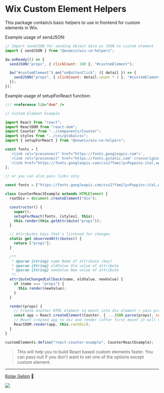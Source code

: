 # Wix Custom Element Helpers

This package contain/s basic helpers to use in frontend for custom elements in Wix.

Example usage of sendJSON:

```js
// Import sendJSON for sending object data as JSON to custom element
import { sendJSON } from "@exweiv/wix-ce-helpers";

$w.onReady(() => {
  sendJSON("props", { clickCount: 100 }, "#customElement");

  $w("#customElement").on("onButtonClick", ({ detail }) => {
    sendJSON("props", { clickCount: detail.count * 2 }, "#customElement");
  });
});
```

Example usage of setupForReact function:

```js
/// <reference lib="dom" />

// Custom Element Example

import React from "react";
import ReactDOM from "react-dom";
import Counter from "../components/Counter";
import styles from "../css/globalcss";
import { setupForReact } from "@exweiv/wix-ce-helpers";

const fonts = [
  `<link rel="preconnect" href="https://fonts.googleapis.com">`,
  `<link rel="preconnect" href="https://fonts.gstatic.com" crossorigin>`,
  `<link href="https://fonts.googleapis.com/css2?family=Poppins:ital,wght@0,100;0,200;0,300;0,400;0,500;0,600;0,700;0,800;0,900;1,100;1,200;1,300;1,400;1,500;1,600;1,700;1,800;1,900&display=swap" rel="stylesheet">`
];

// or you can also pass links only

const fonts = ["https://fonts.googleapis.com/css2?family=Poppins:ital,wght@0,100;0,200;0,300;0,400;0,500;0,600;0,700;0,800;0,900;1,100;1,200;1,300;1,400;1,500;1,600;1,700;1,800;1,900&display=swap"];

class CounterReactExample extends HTMLElement {
  rootDiv = document.createElement("div");

  constructor() {
    super();
    setupForReact(fonts, [styles], this);
    this.render(this.getAttribute("props"));
  }

  // Attributes keys that's listened for changes
  static get observedAttributes() {
    return ["props"];
  }

  /**
   * @param {string} name Name of attribute (key)
   * @param {String} oldValue Old value of attribute
   * @param {String} newValue New value of attribute
   */
  attributeChangedCallback(name, oldValue, newValue) {
    if (name === "props") {
      this.render(newValue);
    }
  }

  render(props) {
    // Create another HTML element to mount into div element + pass props as JS object
    const app = React.createElement(Counter, { ...JSON.parse(props), customElement: this });
    // Mount created app to div and render (after first mount it will only render changed elements)
    ReactDOM.render(app, this.rootDiv);
  }
}

customElements.define("react-counter-example", CounterReactExample);
```

> This will help you to build React based custom elements faster. You can pass null if you don't want to set one of the options except custom element.

---

[Kolay Gelsin](https://medium.com/the-optimists-daily/kolay-gelsin-a-turkish-expression-we-should-all-know-and-use-83fc1207ae5d) 💜

<img src="https://static.wixstatic.com/media/510eca_399a582544de4cb2b958ce934578097f~mv2.png">